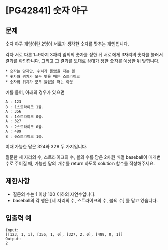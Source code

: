 # [PG42841] 숫자 야구

## 문제

숫자 야구 게임이란 2명이 서로가 생각한 숫자를 맞추는 게임입니다.

각자 서로 다른 1~9까지 3자리 임의의 숫자를 정한 뒤 서로에게 3자리의 숫자를 불러서 결과를 확인합니다. 그리고 그 결과를 토대로 상대가 정한 숫자를 예상한 뒤 맞힙니다.

```
* 숫자는 맞지만, 위치가 틀렸을 때는 볼
* 숫자와 위치가 모두 맞을 때는 스트라이크
* 숫자와 위치가 모두 틀렸을 때는 아웃
```

예를 들어, 아래의 경우가 있으면

```
A : 123
B : 1스트라이크 1볼.
A : 356
B : 1스트라이크 0볼.
A : 327
B : 2스트라이크 0볼.
A : 489
B : 0스트라이크 1볼.
```

이때 가능한 답은 324와 328 두 가지입니다.

질문한 세 자리의 수, 스트라이크의 수, 볼의 수를 담은 2차원 배열 baseball이 매개변수로 주어질 때, 가능한 답의 개수를 return 하도록 solution 함수를 작성해주세요.

## 제한사항

* 질문의 수는 1 이상 100 이하의 자연수입니다.
* baseball의 각 행은 [세 자리의 수, 스트라이크의 수, 볼의 수] 를 담고 있습니다.

## 입출력 예

```
Input:
[[123, 1, 1], [356, 1, 0], [327, 2, 0], [489, 0, 1]]
Output:
2
```